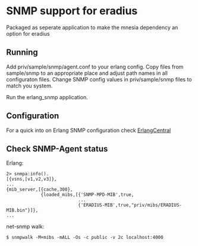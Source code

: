 SNMP support for eradius
========================

Packaged as seperate application to make the mnesia dependency an
option for eradius

Running
-------

Add priv/sample/snmp/agent.conf to your erlang config. Copy files from
sample/snmp to an appropriate place and adjust path names in all
configuraton files.
Change SNMP config values in priv/sample/snmp files to match you system.

Run the erlang_snmp application.

Configuration
-------------

For a quick into on Erlang SNMP configuration check
[ErlangCentral](https://erlangcentral.org/wiki/index.php/SNMP_Quick_Start)

Check SNMP-Agent status
-----------------------

Erlang:

	2> snmpa:info().
	[{vsns,[v1,v2,v3]},
	...
	{mib_server,[{cache,300},
	             {loaded_mibs,[{'SNMP-MPD-MIB',true,
	                           ...
	                           {'ERADIUS-MIB',true,"priv/mibs/ERADIUS-MIB.bin"}]},
	...


net-snmp walk:

	$ snmpwalk -M+mibs -mALL -Os -c public -v 2c localhost:4000
